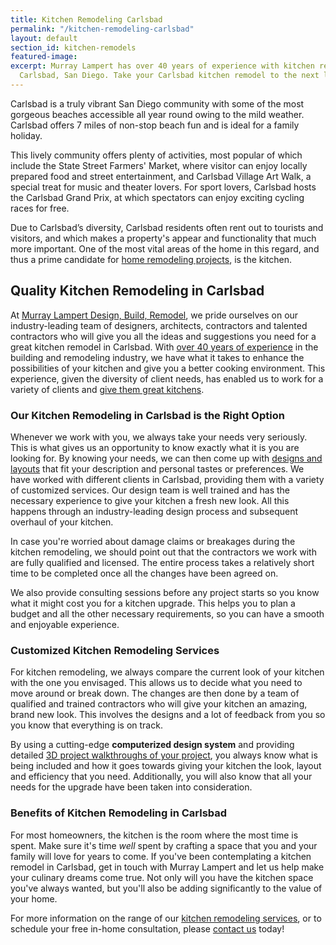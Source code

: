 ```yaml
---
title: Kitchen Remodeling Carlsbad
permalink: "/kitchen-remodeling-carlsbad"
layout: default
section_id: kitchen-remodels
featured-image: 
excerpt: Murray Lampert has over 40 years of experience with kitchen remodeling in
  Carlsbad, San Diego. Take your Carlsbad kitchen remodel to the next level with us.
---
```


Carlsbad is a truly vibrant San Diego community with some of the most gorgeous beaches accessible all year round owing to the mild weather. Carlsbad offers 7 miles of non-stop beach fun and is ideal for a family holiday.

This lively community offers plenty of activities, most popular of which include the State Street Farmers' Market, where visitor can enjoy locally prepared food and street entertainment, and Carlsbad Village Art Walk, a special treat for music and theater lovers. For sport lovers, Carlsbad hosts the Carlsbad Grand Prix, at which spectators can enjoy exciting cycling races for free.

Due to Carlsbad’s diversity, Carlsbad residents often rent out to tourists and visitors, and which makes a property's appear and functionality that much more important. One of the most vital areas of the home in this regard, and thus a prime candidate for [home remodeling projects](/san-diego-home-remodel-services), is the kitchen.

## Quality Kitchen Remodeling in Carlsbad

At [Murray Lampert Design, Build, Remodel](/), we pride ourselves on our industry-leading team of designers, architects, contractors and talented contractors who will give you all the ideas and suggestions you need for a great kitchen remodel in Carlsbad. With [over 40 years of experience](/about-murray-lampert-design-build-remodel) in the building and remodeling industry, we have what it takes to enhance the possibilities of your kitchen and give you a better cooking environment. This experience, given the diversity of client needs, has enabled us to work for a variety of clients and [give them great kitchens](/kitchen-remodel-gallery).

### Our Kitchen Remodeling in Carlsbad is the Right Option

Whenever we work with you, we always take your needs very seriously. This is what gives us an opportunity to know exactly what it is you are looking for. By knowing your needs, we can then come up with [designs and layouts](/san-diego-home-design-services) that fit your description and personal tastes or preferences. We have worked with different clients in Carlsbad, providing them with a variety of customized services. Our design team is well trained and has the necessary experience to give your kitchen a fresh new look. All this happens through an industry-leading design process and subsequent overhaul of your kitchen.

In case you're worried about damage claims or breakages during the kitchen remodeling, we should point out that the contractors we work with are fully qualified and licensed. The entire process takes a relatively short time to be completed once all the changes have been agreed on.

We also provide consulting sessions before any project starts so you know what it might cost you for a kitchen upgrade. This helps you to plan a budget and all the other necessary requirements, so you can have a smooth and enjoyable experience.

### Customized Kitchen Remodeling Services

For kitchen remodeling, we always compare the current look of your kitchen with the one you envisaged. This allows us to decide what you need to move around or break down. The changes are then done by a team of qualified and trained contractors who will give your kitchen an amazing, brand new look. This involves the designs and a lot of feedback from you so you know that everything is on track.

By using a cutting-edge **computerized design system** and providing detailed [3D project walkthroughs of your project](3d-architectural-rendering-services), you always know what is being included and how it goes towards giving your kitchen the look, layout and efficiency that you need. Additionally, you will also know that all your needs for the upgrade have been taken into consideration.

### Benefits of Kitchen Remodeling in Carlsbad

For most homeowners, the kitchen is the room where the most time is spent. Make sure it's time _well_ spent by crafting a space that you and your family will love for years to come. If you've been contemplating a kitchen remodel in Carlsbad, get in touch with Murray Lampert and let us help make your culinary dreams come true. Not only will you have the kitchen space you've always wanted, but you'll also be adding significantly to the value of your home.

For more information on the range of our [kitchen remodeling services](/san-diego-kitchen-remodeling-services), or to schedule your free in-home consultation, please [contact us](#quick-contact) today!
